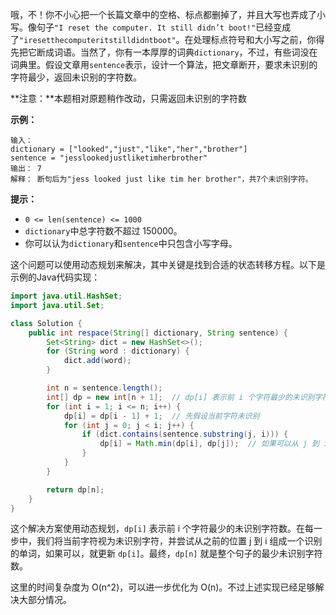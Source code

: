 哦，不！你不小心把一个长篇文章中的空格、标点都删掉了，并且大写也弄成了小写。像句子`"I reset the computer. It still didn’t boot!"`已经变成了`"iresetthecomputeritstilldidntboot"`。在处理标点符号和大小写之前，你得先把它断成词语。当然了，你有一本厚厚的词典`dictionary`，不过，有些词没在词典里。假设文章用`sentence`表示，设计一个算法，把文章断开，要求未识别的字符最少，返回未识别的字符数。

**注意：**本题相对原题稍作改动，只需返回未识别的字符数

 

**示例：**

```
输入：
dictionary = ["looked","just","like","her","brother"]
sentence = "jesslookedjustliketimherbrother"
输出： 7
解释： 断句后为"jess looked just like tim her brother"，共7个未识别字符。
```

**提示：**

- `0 <= len(sentence) <= 1000`
- `dictionary`中总字符数不超过 150000。
- 你可以认为`dictionary`和`sentence`中只包含小写字母。



这个问题可以使用动态规划来解决，其中关键是找到合适的状态转移方程。以下是示例的Java代码实现：

```java
import java.util.HashSet;
import java.util.Set;

class Solution {
    public int respace(String[] dictionary, String sentence) {
        Set<String> dict = new HashSet<>();
        for (String word : dictionary) {
            dict.add(word);
        }

        int n = sentence.length();
        int[] dp = new int[n + 1];  // dp[i] 表示前 i 个字符最少的未识别字符数
        for (int i = 1; i <= n; i++) {
            dp[i] = dp[i - 1] + 1;  // 先假设当前字符未识别
            for (int j = 0; j < i; j++) {
                if (dict.contains(sentence.substring(j, i))) {
                    dp[i] = Math.min(dp[i], dp[j]);  // 如果可以从 j 到 i 成为一个识别的单词，则更新 dp[i]
                }
            }
        }

        return dp[n];
    }
}
```

这个解决方案使用动态规划，`dp[i]` 表示前 i 个字符最少的未识别字符数。在每一步中，我们将当前字符视为未识别字符，并尝试从之前的位置 j 到 i 组成一个识别的单词，如果可以，就更新 `dp[i]`。最终，`dp[n]` 就是整个句子的最少未识别字符数。

这里的时间复杂度为 O(n^2)，可以进一步优化为 O(n)。不过上述实现已经足够解决大部分情况。